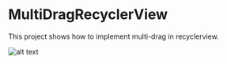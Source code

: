 # MultiDragRecyclerView
This project shows how to implement multi-drag in recyclerview.

![alt text](https://github.com/KonstantinKustov/MultiDragRecyclerView/blob/master/device-2021-08-24-212640.png)
